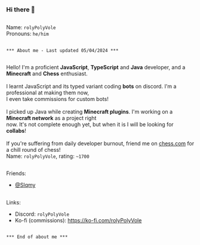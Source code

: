 ### Hi there 👋
##
Name: `rolyPolyVole`<br>
Pronouns: `he/him`
##
`*** About me - Last updated 05/04/2024 ***`
##
Hello! I'm a proficient **JavaScript**, **TypeScript** and **Java** developer, and a **Minecraft** and **Chess** enthusiast.<br>
<br>
I learnt JavaScript and its typed variant coding **bots** on discord. I'm a professional at making them now,<br>
I even take commissions for custom bots!<br>
<br>
I picked up Java while creating **Minecraft plugins**. I'm working on a **Minecraft network** as a project right<br>
now. It's not complete enough yet, but when it is I will be looking for **collabs**!<br>
<br>
If you're suffering from daily developer burnout, friend me on [chess.com](https://chess.com) for a chill round of chess!  <br>
Name: `rolyPolyVole`, rating: `~1700`
##
Friends:
- [@Slqmy](https://github.com/slqmy)
##
Links:
- Discord: `rolyPolyVole`
- Ko-fi (commissions): https://ko-fi.com/rolyPolyVole
##
`*** End of about me ***`
